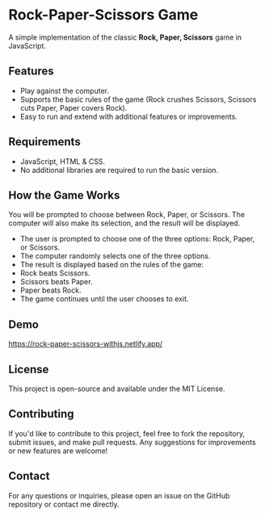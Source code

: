 
# Rock-Paper-Scissors Game

A simple implementation of the classic **Rock, Paper, Scissors** game in JavaScript.



## Features
- Play against the computer.
- Supports the basic rules of the game (Rock crushes Scissors, Scissors cuts Paper, Paper covers Rock).
- Easy to run and extend with additional features or improvements.



## Requirements

- JavaScript, HTML & CSS.
- No additional libraries are required to run the basic version.
## How the Game Works

You will be prompted to choose between Rock, Paper, or Scissors. The computer will also make its selection, and the result will be displayed.

- The user is prompted to choose one of the three options: Rock, Paper, or Scissors.
- The computer randomly selects one of the three options.
- The result is displayed based on the rules of the game:
- Rock beats Scissors.
- Scissors beats Paper.
- Paper beats Rock.
- The game continues until the user chooses to exit.
## Demo

https://rock-paper-scissors-withjs.netlify.app/



## License

This project is open-source and available under the MIT License.


## Contributing

If you'd like to contribute to this project, feel free to fork the repository, submit issues, and make pull requests. Any suggestions for improvements or new features are welcome!
## Contact

For any questions or inquiries, please open an issue on the GitHub repository or contact me directly.

